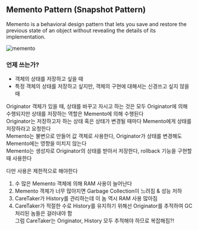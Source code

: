 ## Memento Pattern (Snapshot Pattern)

Memento is a behavioral design pattern that lets you save and restore the previous state of an object without revealing the details of its implementation.

![memento](https://user-images.githubusercontent.com/76534087/194768159-0f48ddd6-a91d-4aa6-83b0-6b0de1875136.jpg)

### 언제 쓰는가?

- 객체의 상태를 저장하고 싶을 때
- 특정 객체의 상태를 저장하고 싶지만, 객체의 구현에 대해서는 신경쓰고 싶지 않을 때

Originator 객체가 있을 때, 상태를 바꾸고 자시고 하는 것은 모두 Originator에 의해 수행되지만 상태를 저장하는 역할은 Memento에 의해 수행된다  
Originator는 저장하고자 하는 상태 혹은 상태가 변경될 때마다 Memento에게 상태를 저장하라고 요청한다  
Memento는 불변으로 만들어 값 객체로 사용한다, Originator가 상태를 변경해도 Memento에는 영향을 미치지 않는다  
Memento는 생성자로 Originator의 상태를 받아서 저장한다, rollback 기능을 구현할 때 사용한다

다만 사용은 제한적으로 해야한다

1. 수 많은 Memento 객체에 의해 RAM 사용이 늘어난다
2. Memento 객체가 너무 많아지면 Garbage Collection이 느려짐 & 성능 저하
3. CareTaker가 History를 관리하는데 이 놈 역시 RAM 사용 많아짐
4. CareTaker가 적절한 수로 History를 유지하기 위해선 Originator를 추적하여 GC 처리된 놈들은 걸러내야 함  
   그럼 CareTaker는 Originator, History 모두 추적해야 하므로 복잡해짐?!